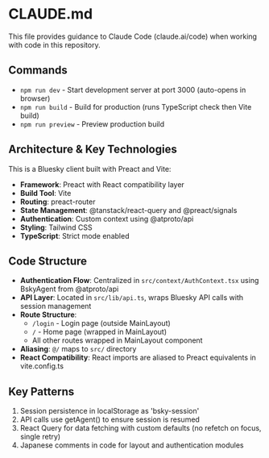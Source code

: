 # CLAUDE.md

This file provides guidance to Claude Code (claude.ai/code) when working with code in this repository.

## Commands

- `npm run dev` - Start development server at port 3000 (auto-opens in browser)
- `npm run build` - Build for production (runs TypeScript check then Vite build)
- `npm run preview` - Preview production build

## Architecture & Key Technologies

This is a Bluesky client built with Preact and Vite:

- **Framework**: Preact with React compatibility layer
- **Build Tool**: Vite
- **Routing**: preact-router
- **State Management**: @tanstack/react-query and @preact/signals
- **Authentication**: Custom context using @atproto/api
- **Styling**: Tailwind CSS
- **TypeScript**: Strict mode enabled

## Code Structure

- **Authentication Flow**: Centralized in `src/context/AuthContext.tsx` using BskyAgent from @atproto/api
- **API Layer**: Located in `src/lib/api.ts`, wraps Bluesky API calls with session management
- **Route Structure**: 
  - `/login` - Login page (outside MainLayout)
  - `/` - Home page (wrapped in MainLayout)
  - All other routes wrapped in MainLayout component
- **Aliasing**: `@/` maps to `src/` directory
- **React Compatibility**: React imports are aliased to Preact equivalents in vite.config.ts

## Key Patterns

1. Session persistence in localStorage as 'bsky-session'
2. API calls use getAgent() to ensure session is resumed
3. React Query for data fetching with custom defaults (no refetch on focus, single retry)
4. Japanese comments in code for layout and authentication modules